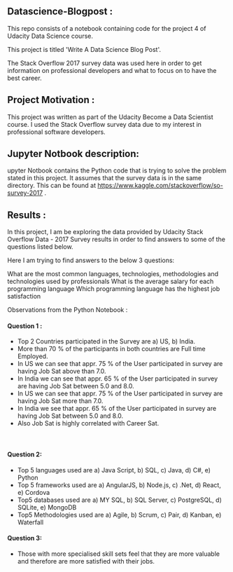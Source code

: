 ## Datascience-Blogpost : 

This repo consists of a notebook containing code for the project 4 of Udacity Data Science course.

This project is titled 'Write A Data Science Blog Post'.

The Stack Overflow 2017 survey data was used here in order to get information on professional developers and what to focus on to have the best career.

## Project Motivation : 

This project was written as part of the Udacity Become a Data Scientist course. I used the Stack Overflow survey data due to my interest in professional software developers.

## Jupyter Notbook description: 
upyter Notbook contains the Python code that is trying to solve the problem stated in this project. It assumes that the survey data is in the same directory. This can be found at https://www.kaggle.com/stackoverflow/so-survey-2017 .

## Results : 

In this project, I am be exploring the data provided by Udacity Stack Overflow Data - 2017 Survey results in order to find answers to some of the questions listed below.

Here I am trying to find answers to the below 3 questions:

What are the most common languages, technologies, methodologies and technologies used by professionals
What is the average salary for each programming language
Which programming language has the highest job satisfaction

Observations from the Python Notebook : 

#### Question 1 : <br>
* Top 2 Countries participated in the Survey are a) US, b) India.<br>
* More than 70 % of the participants in both countries are Full time Employed.<br>
* In US we can see that appr. 75 % of the User participated in survey are having Job Sat above than 7.0.<br>
* In India we can see that appr. 65 % of the User participated in survey are having Job Sat between 5.0 and 8.0.<br>
* In US we can see that appr. 75 % of the User participated in survey are having Job Sat more than 7.0.<br>
* In India we see that appr. 65 % of the User participated in survey are having Job Sat between 5.0 and 8.0.<br>
* Also Job Sat is highly correlated with Career Sat.<br><br><br>
#### Question 2:<br>
* Top 5 languages used are a) Java Script, b) SQL, c) Java, d) C#, e) Python<br>
* Top 5 frameworks used are a) AngularJS, b) Node.js, c) .Net, d) React, e) Cordova<br>
* Top5 databases used are a) MY SQL, b) SQL Server, c) PostgreSQL, d) SQLite, e) MongoDB <br>
* Top5 Methodologies used are a) Agile, b) Scrum, c) Pair, d) Kanban, e) Waterfall<br>
#### Question 3: <br>
* Those with more specialised skill sets feel that they are more valuable and therefore are more satisfied with their jobs.




